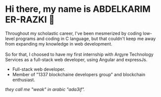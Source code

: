 <h1>Hi there, my name is ABDELKARIM ER-RAZKI 👋</h1>

<p>Throughout my scholastic career, I've been mesmerized by coding low-level programs and coding in C language, but that couldn't keep me away from expanding my knowledge in web development.</br></br>
So for that, I choosed to have my first internship with Argyre Technology Services as a full-stack web developer, using Angular and expressJs.</br>
<ul>
  <li>Full-stack web developer.</li>
  <li>Member of "1337 blockchaine developers group" and blockchain enthusiast.</li>
</ul>
<label><i>they call me "weak" in arabic "ada3if".<i></label>
